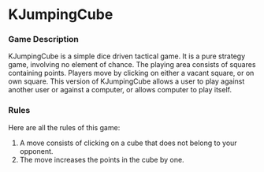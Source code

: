 KJumpingCube
============

### Game Description
KJumpingCube is a simple dice driven tactical game. It is a pure strategy game, involving no element of chance. The playing area consists of squares containing points. Players move by clicking on either a vacant square, or on own square. This version of KJumpingCube allows a user to play against another user or against a computer, or allows computer to play itself.

### Rules

Here are all the rules of this game:

1. A move consists of clicking on a cube that does not belong to your opponent.
2. The move increases the points in the cube by one.

